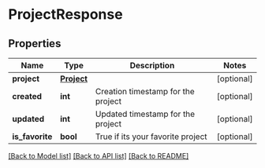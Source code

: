 # ProjectResponse

## Properties
Name | Type | Description | Notes
------------ | ------------- | ------------- | -------------
**project** | [**Project**](Project.md) |  | [optional] 
**created** | **int** | Creation timestamp for the project | [optional] 
**updated** | **int** | Updated timestamp for the project | [optional] 
**is_favorite** | **bool** | True if its your favorite project | [optional] 

[[Back to Model list]](../README.md#documentation-for-models) [[Back to API list]](../README.md#documentation-for-api-endpoints) [[Back to README]](../README.md)

